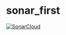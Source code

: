 # sonar_first



[![SonarCloud](https://sonarcloud.io/images/project_badges/sonarcloud-white.svg)](https://sonarcloud.io/summary/new_code?id=ParthSanepara_sonar_first)
